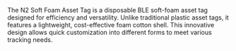 The N2 Soft Foam Asset Tag is a disposable BLE soft-foam asset tag designed for efficiency and versatility. Unlike traditional plastic asset tags, it features a lightweight, cost-effective foam cotton shell. This innovative design allows quick customization into different forms to meet various tracking needs.
